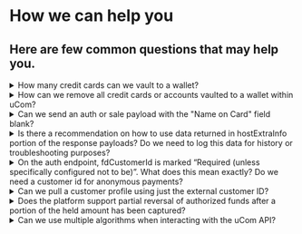 # How we can help you

## Here are few common questions that may help you.

<details>
**<summary>How many credit cards can we vault to a wallet?</summary>**

The number of cards allowed to be vaulted per wallet is adjustable based on the client’s preferences. 

</details>


<details>
<summary>How can we remove all credit cards or accounts vaulted to a wallet within uCom?</summary>

uCom does not offer the ability to remove all accounts tied to a specific wallet. uCom, does, however offer the ability to remove one account at a time using the API call below: </br>
DELETE /v1/customers/{fdCustomerId}/accounts/{fdAccountId} </br>
Also, please note that if you delete a customer profile, by default all vaulted/saved cards will be deleted automatically along with the customer profile. 

</details> 

<details>
<summary>Can we send an auth or sale payload with the "Name on Card" field blank?</summary>

Yes, uCom does not require name on card to be sent as part of the auth or sale transaction. 
</details>

<details>
<summary>Is there a recommendation on how to use data returned in hostExtraInfo portion of the response payloads? Do we need to log this data for history or troubleshooting purposes?</summary>

Yes, we recommend making use of the data returned in the “hostExtraInfo” field to troubleshoot issues with transactions as that provides the exact reason why a transaction was declined. 

</details>

<details>
<summary>On the auth endpoint, fdCustomerId is marked “Required (unless specifically configured not to be)”. What does this mean exactly?  Do we need a customer id for anonymous payments?</summary>

An fdCustomerId is required to perform payments using a vaulted account only, but it is not mandatory for anonymous payments. 

</details>

<details>
<summary>Can we pull a customer profile using just the external customer ID?</summary>

Yes, this operation is possible using the query strong “externalId’ as demonstrated below: </br>
GET /v1/customers/?externalId=customerid

</details>

<details>
<summary>Does the platform support partial reversal of authorized funds after a portion of the held amount has been captured?</summary>

Yes, uCom does support partial reversal.  For example, let’s assume we have a auth for $50 and we only captured $20, the remaining amount will be released automatically. 
</details>

<details>
<summary>Can we use multiple algorithms when interacting with the uCom API?</summary>

No, uCom does not support multiple algorithms for the same partner.

</details>


[//]: # (These are reference links used in markdown file)

[Setup Tenant]: <?path=docs/getting-started/setup-tenant/setup-tenant.md>

[Register Tenant]: <?path=docs/getting-started/setup-tenant/register-tenant.md>

[Deploy Tenant]: <?path=docs/getting-started/setup-tenant/deploy-tenant.md>

[Sample tenant repo]: <https://github.com/fiserv/sample-tenant>
